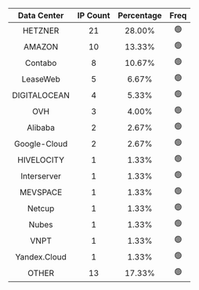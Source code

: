 | Data Center | IP Count | Percentage | Freq |
|:------------:|:--------:|:-----------:|:-----:|
| HETZNER | 21 | 28.00% | 🟢 |
| AMAZON | 10 | 13.33% | 🟢 |
| Contabo | 8 | 10.67% | 🟢 |
| LeaseWeb | 5 | 6.67% | 🟢 |
| DIGITALOCEAN | 4 | 5.33% | 🟢 |
| OVH | 3 | 4.00% | 🟢 |
| Alibaba | 2 | 2.67% | 🟢 |
| Google-Cloud | 2 | 2.67% | 🟢 |
| HIVELOCITY | 1 | 1.33% | 🟢 |
| Interserver | 1 | 1.33% | 🟢 |
| MEVSPACE | 1 | 1.33% | 🟢 |
| Netcup | 1 | 1.33% | 🟢 |
| Nubes | 1 | 1.33% | 🟢 |
| VNPT | 1 | 1.33% | 🟢 |
| Yandex.Cloud | 1 | 1.33% | 🟢 |
| OTHER | 13 | 17.33% | 🟢 |